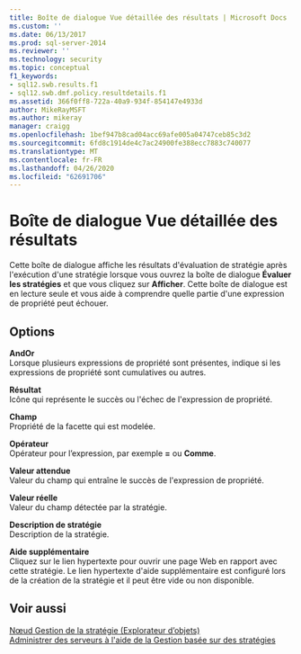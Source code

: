 ```yaml
---
title: Boîte de dialogue Vue détaillée des résultats | Microsoft Docs
ms.custom: ''
ms.date: 06/13/2017
ms.prod: sql-server-2014
ms.reviewer: ''
ms.technology: security
ms.topic: conceptual
f1_keywords:
- sql12.swb.results.f1
- sql12.swb.dmf.policy.resultdetails.f1
ms.assetid: 366f0ff8-722a-40a9-934f-854147e4933d
author: MikeRayMSFT
ms.author: mikeray
manager: craigg
ms.openlocfilehash: 1bef947b8cad04acc69afe005a04747ceb85c3d2
ms.sourcegitcommit: 6fd8c1914de4c7ac24900fe388ecc7883c740077
ms.translationtype: MT
ms.contentlocale: fr-FR
ms.lasthandoff: 04/26/2020
ms.locfileid: "62691706"
---
```

# <a name="results-detailed-view-dialog-box"></a>Boîte de dialogue Vue détaillée des résultats
  Cette boîte de dialogue affiche les résultats d'évaluation de stratégie après l'exécution d'une stratégie lorsque vous ouvrez la boîte de dialogue **Évaluer les stratégies** et que vous cliquez sur **Afficher**. Cette boîte de dialogue est en lecture seule et vous aide à comprendre quelle partie d'une expression de propriété peut échouer.  
  
## <a name="options"></a>Options  
 **AndOr**  
 Lorsque plusieurs expressions de propriété sont présentes, indique si les expressions de propriété sont cumulatives ou autres.  
  
 **Résultat**  
 Icône qui représente le succès ou l'échec de l'expression de propriété.  
  
 **Champ**  
 Propriété de la facette qui est modelée.  
  
 **Opérateur**  
 Opérateur pour l’expression, par exemple **=** ou **Comme**.  
  
 **Valeur attendue**  
 Valeur du champ qui entraîne le succès de l'expression de propriété.  
  
 **Valeur réelle**  
 Valeur du champ détectée par la stratégie.  
  
 **Description de stratégie**  
 Description de la stratégie.  
  
 **Aide supplémentaire**  
 Cliquez sur le lien hypertexte pour ouvrir une page Web en rapport avec cette stratégie. Le lien hypertexte d'aide supplémentaire est configuré lors de la création de la stratégie et il peut être vide ou non disponible.  
  
## <a name="see-also"></a>Voir aussi  
 [Nœud Gestion de la stratégie &#40;Explorateur d’objets&#41;](../../ssms/object/object-explorer.md)   
 [Administrer des serveurs à l'aide de la Gestion basée sur des stratégies](administer-servers-by-using-policy-based-management.md)  
  
  
